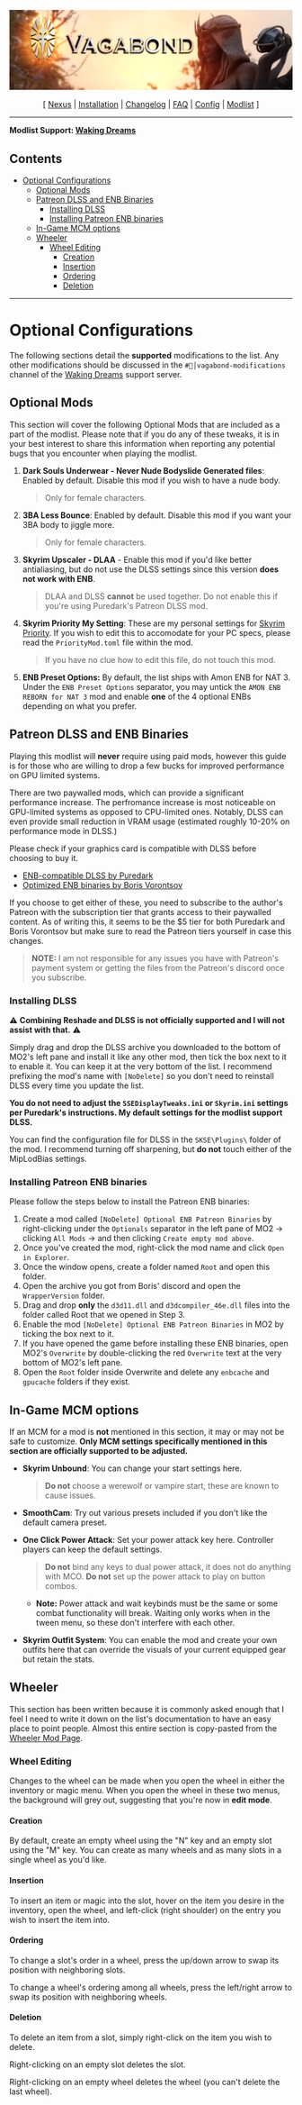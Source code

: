 ![](https://raw.githubusercontent.com/Oghma-Infinium/Vagabond/main/images/Vagabond%20Nexus%20Header%202.png)

<p align="center">
  [ <a href="https://www.nexusmods.com/skyrimspecialedition/mods/95364">Nexus</a> |
  <a href="https://github.com/Oghma-Infinium/Vagabond/blob/main/README.md">Installation</a> |
  <a href="https://github.com/Oghma-Infinium/Vagabond/blob/main/CHANGELOG.md">Changelog</a> |
  <a href="https://github.com/Oghma-Infinium/Vagabond/blob/main/Documentation/FAQ.md">FAQ</a> |
  <a href="https://github.com/Oghma-Infinium/Vagabond/blob/main/Documentation/CONFIG.md">Config</a> |
  <a href="https://loadorderlibrary.com/lists/vagabond">Modlist</a> ]
</p>

---

**Modlist Support: [Waking Dreams](https://discord.gg/wakingdreams)**

## Contents
- [Optional Configurations](#optional-configurations)
  - [Optional Mods](#optional-mods)
  - [Patreon DLSS and ENB Binaries](#patreon-dlss-and-enb-binaries)
    - [Installing DLSS](#installing-dlss)
    - [Installing Patreon ENB binaries](#installing-patreon-enb-binaries)
  - [In-Game MCM options](#in-game-mcm-options)
  - [Wheeler](#wheeler)
    - [Wheel Editing](#wheel-editing)
      - [Creation](#creation)
      - [Insertion](#insertion)
      - [Ordering](#ordering)
      - [Deletion](#deletion)



---

# Optional Configurations

The following sections detail the **supported** modifications to the list. Any other modifications should be discussed in the `#🧠│vagabond-modifications` channel of the [Waking Dreams](https://discord.gg/wakingdreams) support server.

## Optional Mods

This section will cover the following Optional Mods that are included as a part of the modlist. Please note that if you do any of these tweaks, it is in your best interest to share this information when reporting any potential bugs that you encounter when playing the modlist.

1. **Dark Souls Underwear - Never Nude Bodyslide Generated files**: Enabled by default. Disable this mod if you wish to have a nude body.
   > Only for female characters.

2. **3BA Less Bounce**: Enabled by default. Disable this mod if you want your 3BA body to jiggle more.
   > Only for female characters.

3. **Skyrim Upscaler - DLAA** - Enable this mod if you'd like better antialiasing, but do not use the DLSS settings since this version **does not work with ENB**.
   > DLAA and DLSS **cannot** be used together. Do not enable this if you're using Puredark's Patreon DLSS mod.

4. **Skyrim Priority My Setting**: These are my personal settings for [Skyrim Priority](https://www.nexusmods.com/skyrimspecialedition/mods/50129). If you wish to edit this to accomodate for your PC specs, please read the `PriorityMod.toml` file within the mod.
    > If you have no clue how to edit this file, do not touch this mod.

5. **ENB Preset Options:** By default, the list ships with Amon ENB for NAT 3. Under the `ENB Preset Options` separator, you may untick the `AMON ENB REBORN for NAT 3` mod and enable **one** of the 4 optional ENBs depending on what you prefer.

## Patreon DLSS and ENB Binaries

Playing this modlist will **never** require using paid mods, however this guide is for those who are willing to drop a few bucks for improved performance on GPU limited systems.

There are two paywalled mods, which can provide a significant performance increase. The perfromance increase is most noticeable on GPU-limited systems as opposed to CPU-limited ones. Notably, DLSS can even provide small reduction in VRAM usage (estimated roughly 10-20% on performance mode in DLSS.)

Please check if your graphics card is compatible with DLSS before choosing to buy it.

- [ENB-compatible DLSS by Puredark](https://www.patreon.com/PureDark)
- [Optimized ENB binaries by Boris Vorontsov](https://www.patreon.com/enb)

If you choose to get either of these, you need to subscribe to the author's Patreon with the subscription tier that grants access to their paywalled content. As of writing this, it seems to be the $5 tier for both Puredark and Boris Vorontsov but make sure to read the Patreon tiers yourself in case this changes.
  > **NOTE:** I am not responsible for any issues you have with Patreon's payment system or getting the files from the Patreon's discord once you subscribe.

### Installing DLSS

⚠ **Combining Reshade and DLSS is not officially supported and I will not assist with that.** ⚠

Simply drag and drop the DLSS archive you downloaded to the bottom of MO2's left pane and install it like any other mod, then tick the box next to it to enable it. You can keep it at the very bottom of the list. I recommend prefixing the mod's name with `[NoDelete]` so you don't need to reinstall DLSS every time you update the list.

**You do not need to adjust the `SSEDisplayTweaks.ini` or `Skyrim.ini` settings per Puredark's instructions. My default settings for the modlist support DLSS.**

You can find the configuration file for DLSS in the `SKSE\Plugins\` folder of the mod. I recommend turning off sharpening, but **do not** touch either of the MipLodBias settings.

### Installing Patreon ENB binaries

Please follow the steps below to install the Patreon ENB binaries:

1. Create a mod called `[NoDelete] Optional ENB Patreon Binaries` by right-clicking under the `Optionals` separator in the left pane of MO2 -> clicking `All Mods` -> and then clicking `Create empty mod above`.
2. Once you've created the mod, right-click the mod name and click `Open in Explorer`.
3. Once the window opens, create a folder named `Root` and open this folder.
4. Open the archive you got from Boris' discord and open the `WrapperVersion` folder.
5. Drag and drop **only** the `d3d11.dll` and `d3dcompiler_46e.dll` files into the folder called Root that we opened in Step 3.
6. Enable the mod `[NoDelete] Optional ENB Patreon Binaries` in MO2 by ticking the box next to it.
7. If you have opened the game before installing these ENB binaries, open MO2's `Overwrite` by double-clicking the red `Overwrite` text at the very bottom of MO2's left pane.
8. Open the `Root` folder inside Overwrite and delete any `enbcache` and `gpucache` folders if they exist.


## In-Game MCM options

If an MCM for a mod is **not** mentioned in this section, it may or may not be safe to customize. **Only MCM settings specifically mentioned in this section are officially supported to be adjusted.**

 - **Skyrim Unbound**: You can change your start settings here. 
      >**Do not** choose a werewolf or vampire start, these are known to cause issues.

 - **SmoothCam**: Try out various presets included if you don't like the default camera preset.

 - **One Click Power Attack**: Set your power attack key here. Controller players can keep the default settings.
      > **Do not** bind any keys to dual power attack, it does not do anything with MCO. **Do not** set up the power attack to play on button combos. 
	- **Note:** Power attack and wait keybinds must be the same or some combat functionality will break. Waiting only works when in the tween menu, so these don't interfere with each other.

 - **Skyrim Outfit System**: You can enable the mod and create your own outfits here that can override the visuals of your current equipped gear but retain the stats.

## Wheeler

This section has been written because it is commonly asked enough that I feel I need to write it down on the list's documentation to have an easy place to point people. Almost this entire section is copy-pasted from the [Wheeler Mod Page](https://www.nexusmods.com/skyrimspecialedition/mods/97345).

### Wheel Editing

Changes to the wheel can be made when you open the wheel in either the inventory or magic menu. When you open the wheel in these two menus, the background will grey out, suggesting that you're now in **edit mode**.

#### Creation

By default, create an empty wheel using the "N" key and an empty slot using the "M" key. You can create as many wheels and as many slots in a single wheel as you'd like.

#### Insertion

To insert an item or magic into the slot, hover on the item you desire in the inventory, open the wheel, and left-click (right shoulder) on the entry you wish to insert the item into.

#### Ordering

To change a slot's order in a wheel, press the up/down arrow to swap its position with neighboring slots.

To change a wheel's ordering among all wheels, press the left/right arrow to swap its position with neighboring wheels.

#### Deletion

To delete an item from a slot, simply right-click on the item you wish to delete.

Right-clicking on an empty slot deletes the slot.

Right-clicking on an empty wheel deletes the wheel (you can't delete the last wheel).